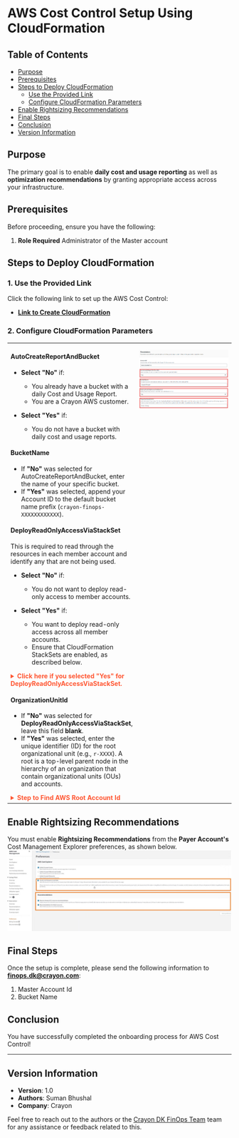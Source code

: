 # AWS Cost Control Setup Using CloudFormation

## Table of Contents
- [Purpose](#purpose)
- [Prerequisites](#prerequisites)
- [Steps to Deploy CloudFormation](#steps-to-deploy-cloudformation)
  - [Use the Provided Link](#1-use-the-provided-link)
  - [Configure CloudFormation Parameters](#2-configure-cloudformation-parameters)
- [Enable Rightsizing Recommendations](#enable-rightsizing-recommendations)
- [Final Steps](#final-steps)
- [Conclusion](#conclusion)
- [Version Information](#version-information)

## Purpose
The primary goal is to enable **daily cost and usage reporting** as well as **optimization recommendations** by granting appropriate access across your infrastructure.

## Prerequisites
Before proceeding, ensure you have the following:
1.  **Role Required**
    Administrator of the Master account

## Steps to Deploy CloudFormation

### 1. Use the Provided Link
Click the following link to set up the AWS Cost Control:
- **[Link to Create CloudFormation](https://eu-west-1.console.aws.amazon.com/cloudformation/home?region=eu-west-1#/stacks/create/review?templateURL=https://crayondk-finops.s3-eu-central-1.amazonaws.com/CrayonFinOps.yml&stackName=CrayonFinOps&param_AccountId=084528496314&param_BucketName=crayon-finops-&param_AutoCreateReportAndBucket=Yes)**

### 2. Configure CloudFormation Parameters
<table border="0" style="width:100%;">
    <tr>
        <td style="width:50%; vertical-align: top;">

#### **AutoCreateReportAndBucket**
- **Select "No"** if:
  - You already have a bucket with a daily Cost and Usage Report.
  - You are a Crayon AWS customer.

- **Select "Yes"** if:
  - You do not have a bucket with daily cost and usage reports.

#### **BucketName**
- If **"No"** was selected for AutoCreateReportAndBucket, enter the name of your specific bucket.
- If **"Yes"** was selected, append your Account ID to the default bucket name prefix (`crayon-finops-XXXXXXXXXXXX`).

#### **DeployReadOnlyAccessViaStackSet**
This is required to read through the resources in each member account and identify any that are not being used.
- **Select "No"** if:
  - You do not want to deploy read-only access to member accounts.

- **Select "Yes"** if:
  - You want to deploy read-only access across all member accounts.
  - Ensure that CloudFormation StackSets are enabled, as described below.

<details>
  <summary style="color: #FF5733; font-weight: bold;"><strong>Click here if you selected "Yes" for DeployReadOnlyAccessViaStackSet. </strong></summary>

## Enable Trusted Access for StackSets (If DeployReadOnlyAccessViaStackSet is "Yes")
Follow the steps below to enable trusted access using AWS Console:
1. **Sign in** to AWS as the administrator fo the managment account.
2. Open the **AWS CloudFormation console**.
3. In the navigation pane, choose **StackSets**.
4. If trusted access is **disabled**, a banner displays the prompts to enable trusted access. click the **Enable trusted access** banner.
![CloudFormation Stacksets](images/stacksets-navigation-pane.png)
5. After successful enabling, a confirmation banner will appear.
![CloudFormation Console](images/enabled-trusted-access.png)
</details>

#### **OrganizationUnitId**
- If **"No"** was selected for **DeployReadOnlyAccessViaStackSet**, leave this field **blank**.
- If **"Yes"** was selected, enter the unique identifier (ID) for the root organizational unit (e.g., `r-XXXX`). A root is a top-level parent node in the hierarchy of an organization that contain organizational units (OUs) and accounts.

<details>
  <summary style="color: #FF5733; font-weight: bold;"><strong>Step to Find AWS Root Account Id <strong></summary>

## Find AWS Root Account ID
To locate the root account ID:

1. Navigate to the top search bar and enter **AWS Organizations** And select **AWS Organizations** from the search results.

    ![AWS Organization](images/aws-organization.png)

2. Within **Organizations**, you will find the **Root Account**. The root serves as the highest-level parent node in the organizational hierarchy, encompassing organizational units (OUs) and accounts.   

3. Directly beneath the root account, you'll find the unique identifier (ID) for the root, and it should follow the format `r-XXXX` as demonstrated. Use this value as **OrganizationalUnitId** in CloudFormation parameter.

    ![CloudFormation Console](images/root-account-id.png)

</details>
</td>
<td style="width:50%; vertical-align: top;">

![CloudFormation Parameters](images/cloudformation-parameters.png)
</td>
</tr>
</table>

## Enable Rightsizing Recommendations
You must enable **Rightsizing Recommendations** from the **Payer Account's** Cost Management Explorer preferences, as shown below. 
![CloudFormation Parameters](images/rightsizing-recommendation.jpg)

## Final Steps
Once the setup is complete, please send the following information to **finops.dk@crayon.com**:
1. Master Account Id
2. Bucket Name

## Conclusion
You have successfully completed the onboarding process for AWS Cost Control!

---

## Version Information
- **Version**: 1.0
- **Authors**: Suman Bhushal
- **Company**: Crayon

Feel free to reach out to the authors or the [Crayon DK FinOps Team](finops.dk@crayon.com) team for any assistance or feedback related to this.